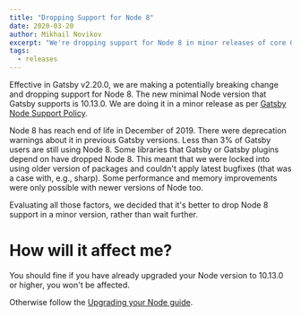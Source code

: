 ```yaml
---
title: "Dropping Support for Node 8"
date: 2020-03-20
author: Mikhail Novikov
excerpt: "We're dropping support for Node 8 in minor releases of core Gatsby packages."
tags:
  - releases
---
```


Effective in Gatsby v2.20.0, we are making a potentially breaking change and dropping support for Node 8. The new minimal Node version that Gatsby supports is 10.13.0. We are doing it in a minor release as per [Gatsby Node Support Policy](https://www.gatsbyjs.org/docs/upgrading-node-js/#gatsbys-nodejs-support-policy).

Node 8 has reach end of life in December of 2019. There were deprecation warnings about it in previous Gatsby versions. Less than 3% of Gatsby users are still using Node 8. Some libraries that Gatsby or Gatsby plugins depend on have dropped Node 8. This meant that we were locked into using older version of packages and couldn't apply latest bugfixes (that was a case with, e.g., sharp). Some performance and memory improvements were only possible with newer versions of Node too.

Evaluating all those factors, we decided that it's better to drop Node 8 support in a minor version, rather than wait further.

# How will it affect me?

You should fine if you have already upgraded your Node version to 10.13.0 or higher, you won't be affected.

Otherwise follow the [Upgrading your Node guide](https://www.gatsbyjs.org/docs/upgrading-node-js).
